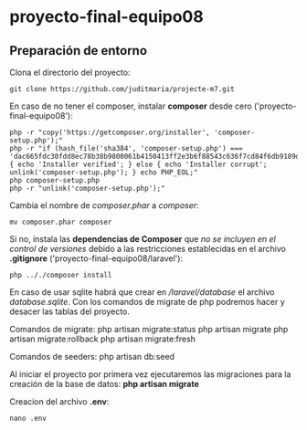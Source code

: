 # proyecto-final-equipo08

## Preparación de entorno
Clona el directorio del proyecto:

    git clone https://github.com/juditmaria/projecte-m7.git

En caso de no tener el composer, instalar **composer** desde cero ('proyecto-final-equipo08'):

    php -r "copy('https://getcomposer.org/installer', 'composer-setup.php');"
    php -r "if (hash_file('sha384', 'composer-setup.php') === 'dac665fdc30fdd8ec78b38b9800061b4150413ff2e3b6f88543c636f7cd84f6db9189d43a81e5503cda447da73c7e5b6') { echo 'Installer verified'; } else { echo 'Installer corrupt'; unlink('composer-setup.php'); } echo PHP_EOL;"
    php composer-setup.php
    php -r "unlink('composer-setup.php');"

Cambia el nombre de *composer.phar* a *composer*:

    mv composer.phar composer

Si no, instala las **dependencias de Composer** que *no se incluyen en el control de versiones* debido a las restricciones establecidas en el archivo **.gitignore** ('proyecto-final-equipo08/laravel'):

    php .././composer install

En caso de usar sqlite habrá que crear en */laravel/database* el archivo *database.sqlite*. Con los comandos de migrate de php podremos hacer y desacer las tablas del proyecto.

Comandos de migrate:
  php artisan migrate:status
  php artisan migrate
  php artisan migrate:rollback
  php artisan migrate:fresh

Comandos de seeders:
  php artisan db:seed

Al iniciar el proyecto por primera vez ejecutaremos las migraciones para la creación de la base de datos:
 **php artisan migrate**


Creacion del archivo **.env**:

    nano .env
